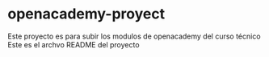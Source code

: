 openacademy-proyect
===================

Este proyecto es para subir los modulos de openacademy del curso técnico
Este es el archvo README del proyecto
